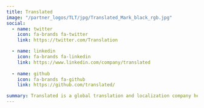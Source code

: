 ```yaml
---
title: Translated
image: "/partner_logos/TLT/jpg/Translated_Mark_black_rgb.jpg"
social:
  - name: twitter
    icon: fa-brands fa-twitter
    link: https://twitter.com/Translation

  - name: linkedin
    icon: fa-brands fa-linkedin
    link: https://www.linkedin.com/company/translated
  
  - name: github
    icon: fa-brands fa-github
    link: https://github.com/translated/

summary: Translated is a global translation and localization company headquartered in Rome, Italy. The company provides translation, localization, and language technology services to businesses and organizations worldwide. Translated offers a wide range of language pairs and specializes in various industries such as IT, marketing, e-commerce, legal, and more. They utilize both human translators and machine translation technologies to deliver high-quality localization solutions tailored to the needs of their clients.
---
```

